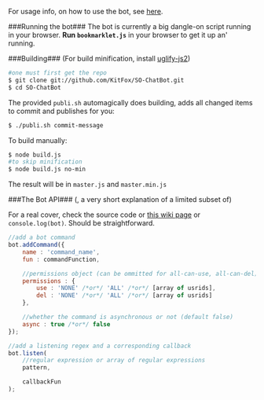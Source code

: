 For usage info, on how to use the bot, see [here](https://github.com/KitFox/SO-ChatBot/wiki/Interacting-with-the-bot).

###Running the bot###
The bot is currently a big dangle-on script running in your browser. **Run `bookmarklet.js`** in your browser to get it up an' running.

###Building###
(For build minification, install [uglify-js2](https://github.com/mishoo/UglifyJS2))

```sh
#one must first get the repo
$ git clone git://github.com/KitFox/SO-ChatBot.git
$ cd SO-ChatBot
```

The provided `publi.sh` automagically does building, adds all changed items to commit and publishes for you:

```sh
$ ./publi.sh commit-message
```

To build manually:

```sh
$ node build.js
#to skip minification
$ node build.js no-min
```
The result will be in `master.js` and `master.min.js`

###The Bot API###
(, a very short explanation of a limited subset of)

For a real cover, check the source code or [this wiki page](https://github.com/KitFox/SO-ChatBot/wiki/Plugin-writing) or `console.log(bot)`. Should be straightforward.

```javascript
//add a bot command
bot.addCommand({
    name : 'command_name',
    fun : commandFunction,

    //permissions object (can be ommitted for all-can-use, all-can-del)
    permissions : {
        use : 'NONE' /*or*/ 'ALL' /*or*/ [array of usrids],
        del : 'NONE' /*or*/ 'ALL' /*or*/ [array of usrids]
    },

    //whether the command is asynchronous or not (default false)
    async : true /*or*/ false
});

//add a listening regex and a corresponding callback
bot.listen(
    //regular expression or array of regular expressions
    pattern,

    callbackFun
);
```
